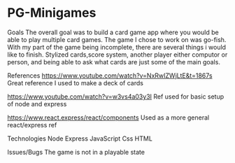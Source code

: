 # PG-Minigames
Goals
The overall goal was to build a card game app where you would be able to play
multiple card games. The game I chose to work on was go-fish. With my part of 
the game being incomplete, there are several things i would like to finish. 
Stylized cards,score system, another player either computor or person, and
being able to ask what cards are just some of the main goals.

References
https://www.youtube.com/watch?v=NxRwIZWjLtE&t=1867s
Great reference I used to make a deck of cards

https://www.youtube.com/watch?v=w3vs4a03y3I
Ref used for basic setup of node and express 

https://www.react.express/react/components
Used as a more general react/express ref

Technologies
Node
Express
JavaScript
Css
HTML

Issues/Bugs 
The game is not in a playable state

